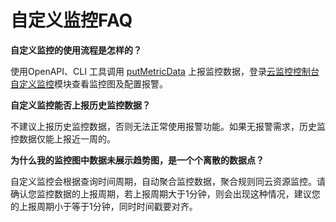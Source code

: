 # 自定义监控FAQ

**自定义监控的使用流程是怎样的？**

使用OpenAPI、CLI 工具调用 [putMetricData](https://docs.jdcloud.com/cn/monitoring/api/putmetricdata?content=API) 上报监控数据，登录[云监控控制台自定义监控](https://cms-console.jdcloud.com/monitor/custom)模块查看监控图及配置报警。

**自定义监控能否上报历史监控数据？**

不建议上报历史监控数据，否则无法正常使用报警功能。如果无报警需求，历史监控数据仅能上报近一周的。

**为什么我的监控图中数据未展示趋势图，是一个个离散的数据点？**

自定义监控会根据查询时间周期，自动聚合监控数据，聚合规则同云资源监控。请确认您监控数据的上报周期，若上报周期大于1分钟，则会出现这种情况，建议您的上报周期小于等于1分钟，同时时间戳要对齐。

